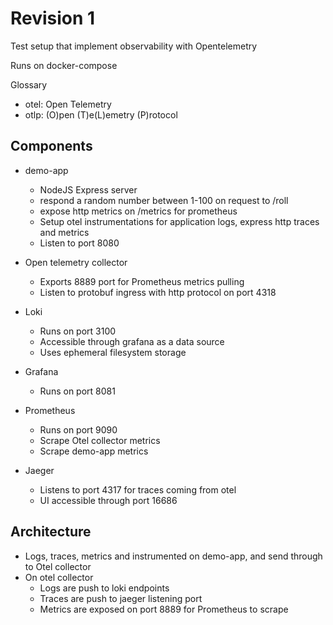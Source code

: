 # Revision 1

Test setup that implement observability with Opentelemetry

Runs on docker-compose

Glossary

- otel: Open Telemetry
- otlp: (O)pen (T)e(L)emetry (P)rotocol

## Components

- demo-app

  - NodeJS Express server
  - respond a random number between 1-100 on request to /roll
  - expose http metrics on /metrics for prometheus
  - Setup otel instrumentations for application logs, express http traces and metrics
  - Listen to port 8080

- Open telemetry collector

  - Exports 8889 port for Prometheus metrics pulling
  - Listen to protobuf ingress with http protocol on port 4318

- Loki

  - Runs on port 3100
  - Accessible through grafana as a data source
  - Uses ephemeral filesystem storage

- Grafana

  - Runs on port 8081

- Prometheus

  - Runs on port 9090
  - Scrape Otel collector metrics
  - Scrape demo-app metrics

- Jaeger
  - Listens to port 4317 for traces coming from otel
  - UI accessible through port 16686

## Architecture

- Logs, traces, metrics and instrumented on demo-app, and send through to Otel collector
- On otel collector
  - Logs are push to loki endpoints
  - Traces are push to jaeger listening port
  - Metrics are exposed on port 8889 for Prometheus to scrape
